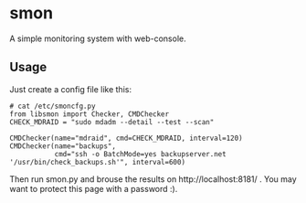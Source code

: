 smon
====


A simple monitoring system with web-console.

Usage
-----

Just create a config file like this:

~~~~
# cat /etc/smoncfg.py
from libsmon import Checker, CMDChecker
CHECK_MDRAID = "sudo mdadm --detail --test --scan"

CMDChecker(name="mdraid", cmd=CHECK_MDRAID, interval=120)
CMDChecker(name="backups", 
           cmd="ssh -o BatchMode=yes backupserver.net '/usr/bin/check_backups.sh'", interval=600)
~~~~

Then run smon.py and brouse the results on http://localhost:8181/ .
You may want to protect this page with a password :).

